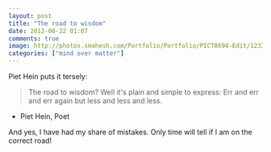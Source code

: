 ```yaml
---
layout: post
title: "The road to wisdom"
date: 2012-06-22 01:07
comments: true
image: http://photos.smahesh.com/Portfolio/Portfolio/PICT8694-Edit/1233338502_Y46Ky-L.jpg
categories: ["mind over matter"]
---
```


Piet Hein puts it tersely:

> The road to wisdom? Well it's plain 
and simple to express:
Err
and err
and err again
but less
and less
and less.
- Piet Hein, Poet

And yes, I have had my share of mistakes. Only time will tell if I am on the correct road! 
